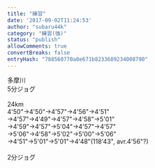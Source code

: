 ```yaml
---
title: "練習"
date: '2017-09-02T11:24:53'
author: "subaru44k"
category: "練習(強)"
status: "publish"
allowComments: true
convertBreaks: false
entryHash: "788560770a0e671b8233689234008790"
---
```

多摩川<br>
5分ジョグ<br>
<br>
24km<br>
4'50"→4'50"→4'57"→4'56"→4'51"<br>
→4'57"→4'49"→4'57"→4'58"→5'01"<br>
→4'59"→4'57"→5'04"→4'57"→4'57"<br>
→5'06"→4'58"→5'02"→5'00"→5'06"<br>
→4'51"→5'01"→5'01"→4'48"(118'43", avr.4'56"?)<br>
<br>
2分ジョグ<br>
